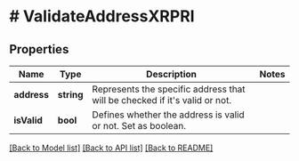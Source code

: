 # # ValidateAddressXRPRI

## Properties

Name | Type | Description | Notes
------------ | ------------- | ------------- | -------------
**address** | **string** | Represents the specific address that will be checked if it&#39;s valid or not. |
**isValid** | **bool** | Defines whether the address is valid or not. Set as boolean. |

[[Back to Model list]](../../README.md#models) [[Back to API list]](../../README.md#endpoints) [[Back to README]](../../README.md)

